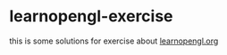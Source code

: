 # learnopengl-exercise
this is some solutions for exercise about [learnopengl.org](learnopengl.org)
